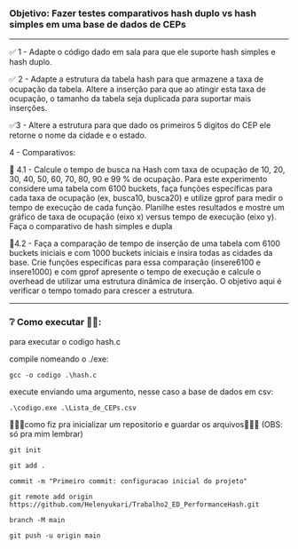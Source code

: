 ###  Objetivo:  Fazer testes comparativos hash duplo vs hash simples em uma base de dados de CEPs
---
✅ 1 - Adapte o código dado em sala para que ele suporte hash simples e hash duplo.

✅ 2 - Adapte a estrutura da tabela hash para que armazene a taxa de ocupação da tabela. Altere a inserção para que ao atingir esta taxa de ocupação, o tamanho da tabela seja duplicada para suportar mais inserções. 

✅3 - Altere a estrutura para que dado os primeiros 5 digitos do CEP ele retorne o nome da cidade e o estado.

4 - Comparativos:

🔄 4.1 - Calcule o tempo de busca na Hash com taxa de ocupação de 10, 20, 30, 40, 50, 60, 70, 80, 90 e 99 % de ocupação.  Para este experimento considere uma tabela com 6100 buckets, faça funções específicas para cada taxa de ocupação (ex, busca10, busca20) e utilize gprof para medir o tempo de execução de cada função. Planilhe estes resultados e mostre um gráfico de taxa de ocupação (eixo x) versus tempo de execução (eixo y). Faça o comparativo de hash simples e dupla

 🔄4.2  - Faça a comparação de tempo de inserção de uma tabela com 6100 buckets iniciais  e com 1000 buckets iniciais e insira todas as cidades da base. Crie funções específicas para essa comparação (insere6100 e insere1000) e  com gprof apresente o tempo de execução e calcule o overhead de utilizar uma estrutura dinâmica de inserção. O objetivo aqui é verificar o tempo tomado para crescer a estrutura.

---


### ❔ Como executar  👩‍💻:

para executar o codigo hash.c


compile nomeando o ./exe:

    gcc -o codigo .\hash.c 


execute enviando uma argumento, nesse caso a base de dados em csv:

    .\codigo.exe .\Lista_de_CEPs.csv

 🐙🐙🐙como fiz pra inicializar um repositorio e guardar os arquivos🐙🐙🐙 (OBS: só pra mim lembrar)

    git init

    git add .

    commit -m "Primeiro commit: configuracao inicial do projeto"

    git remote add origin https://github.com/Helenyukari/Trabalho2_ED_PerformanceHash.git

    branch -M main
    
    git push -u origin main
